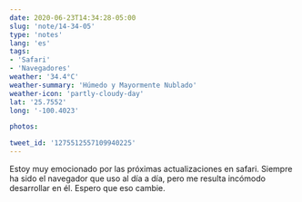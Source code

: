 ```yaml
---
date: 2020-06-23T14:34:28-05:00
slug: 'note/14-34-05'
type: 'notes'
lang: 'es'
tags:
- 'Safari'
- 'Navegadores'
weather: '34.4°C'
weather-summary: 'Húmedo y Mayormente Nublado'
weather-icon: 'partly-cloudy-day'
lat: '25.7552'
long: '-100.4023'

photos:

tweet_id: '1275512557109940225'
---
```

Estoy muy emocionado por las próximas actualizaciones en safari. Siempre ha sido el navegador que uso al día a día, pero me resulta incómodo desarrollar en él. Espero que eso cambie.  